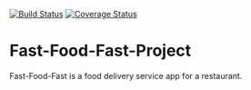 [![Build Status](https://travis-ci.org/kmwangemi/Fast-Food-Fast-Project.svg?branch=myTests)](https://travis-ci.org/kmwangemi/Fast-Food-Fast-Project) [![Coverage Status](https://coveralls.io/repos/github/kmwangemi/Fast-Food-Fast-Project/badge.svg?branch=master)](https://coveralls.io/github/kmwangemi/Fast-Food-Fast-Project?branch=master)




# Fast-Food-Fast-Project
Fast-Food-Fast is a food delivery service app for a restaurant.
